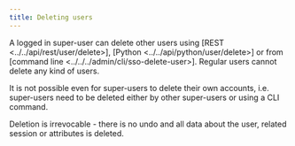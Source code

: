 ```yaml
---
title: Deleting users
---
```


A logged in super-user can delete other users using
[REST \<../../api/rest/user/delete\>],
[Python \<../../api/python/user/delete\>]
or from
[command line \<../../../admin/cli/sso-delete-user\>]. Regular users cannot delete any kind of users.

It is not possible even for super-users to delete their own accounts, i.e. super-users need to be deleted
either by other super-users or using a CLI command.

Deletion is irrevocable - there is no undo and all data about the user, related session or attributes is deleted.
